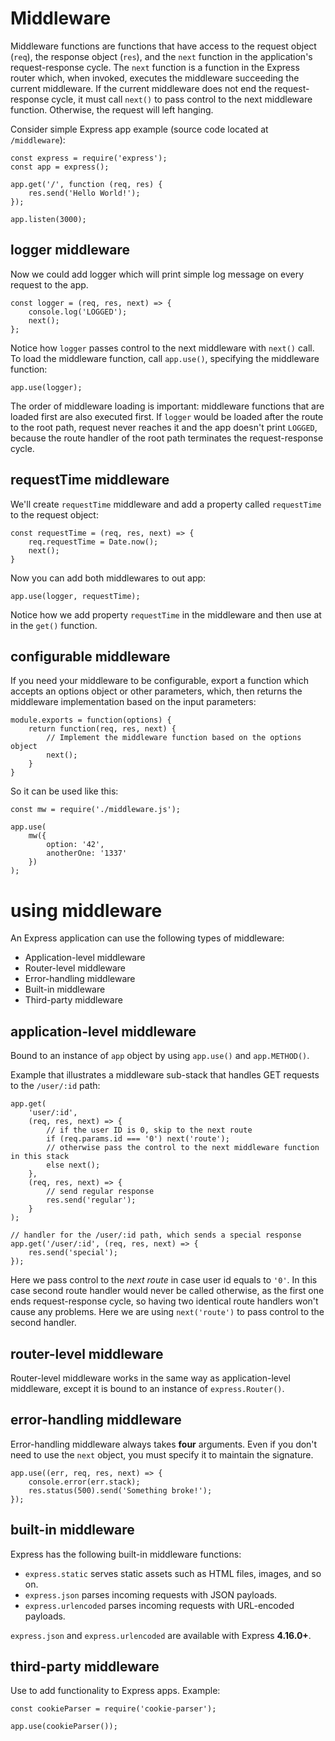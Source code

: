 # Middleware

Middleware functions are functions that have access to the request object (`req`), the response object (`res`), and the `next` function in the application's request-response cycle. The `next` function is a function in the Express router which, when invoked, executes the middleware succeeding the current middleware. If the current middleware does not end the request-response cycle, it must call `next()` to pass control to the next middleware function. Otherwise, the request will left hanging.

Consider simple Express app example (source code located at `/middleware`):

```JS
const express = require('express');
const app = express();

app.get('/', function (req, res) {
    res.send('Hello World!');
});

app.listen(3000);
```

## logger middleware

Now we could add logger which will print simple log message on every request to the app.

```JS
const logger = (req, res, next) => {
    console.log('LOGGED');
    next();
};
```

Notice how `logger` passes control to the next middleware with `next()` call. To load the middleware function, call `app.use()`, specifying the middleware function:

```JS
app.use(logger);
```

The order of middleware loading is important: middleware functions that are loaded first are also executed first. If `logger` would be loaded after the route to the root path, request never reaches it and the app doesn't print `LOGGED`, because the route handler of the root path terminates the request-response cycle.

## requestTime middleware

We'll create `requestTime` middleware and add a property called `requestTime` to the request object:

```JS
const requestTime = (req, res, next) => {
    req.requestTime = Date.now();
    next();
}
```

Now you can add both middlewares to out app:

```JS
app.use(logger, requestTime);
```

Notice how we add property `requestTime` in the middleware and then use at in the `get()` function.

## configurable middleware

If you need your middleware to be configurable, export a function which accepts an options object or other parameters, which, then returns the middleware implementation based on the input parameters:

```JS
module.exports = function(options) {
    return function(req, res, next) {
        // Implement the middleware function based on the options object
        next();
    }
}
```

So it can be used like this:

```JS
const mw = require('./middleware.js');

app.use(
    mw({
        option: '42',
        anotherOne: '1337'
    })
);
```

# using middleware

An Express application can use the following types of middleware:

-   Application-level middleware
-   Router-level middleware
-   Error-handling middleware
-   Built-in middleware
-   Third-party middleware

## application-level middleware

Bound to an instance of `app` object by using `app.use()` and `app.METHOD()`.

Example that illustrates a middleware sub-stack that handles GET requests to the `/user/:id` path:

```JS
app.get(
    'user/:id',
    (req, res, next) => {
        // if the user ID is 0, skip to the next route
        if (req.params.id === '0') next('route');
        // otherwise pass the control to the next middleware function in this stack
        else next();
    },
    (req, res, next) => {
        // send regular response
        res.send('regular');
    }
);

// handler for the /user/:id path, which sends a special response
app.get('/user/:id', (req, res, next) => {
    res.send('special');
});
```

Here we pass control to the _next route_ in case user id equals to `'0'`. In this case second route handler would never be called otherwise, as the first one ends request-response cycle, so having two identical route handlers won't cause any problems. Here we are using `next('route')` to pass control to the second handler.

## router-level middleware

Router-level middleware works in the same way as application-level middleware, except it is bound to an instance of `express.Router()`.

## error-handling middleware

Error-handling middleware always takes **four** arguments. Even if you don't need to use the `next` object, you must specify it to maintain the signature.

```JS
app.use((err, req, res, next) => {
    console.error(err.stack);
    res.status(500).send('Something broke!');
});
```

## built-in middleware

Express has the following built-in middleware functions:

-   `express.static` serves static assets such as HTML files, images, and so on.
-   `express.json` parses incoming requests with JSON payloads.
-   `express.urlencoded` parses incoming requests with URL-encoded payloads.

`express.json` and `express.urlencoded` are available with Express **4.16.0+**.

## third-party middleware

Use to add functionality to Express apps. Example:

```JS
const cookieParser = require('cookie-parser');

app.use(cookieParser());
```
